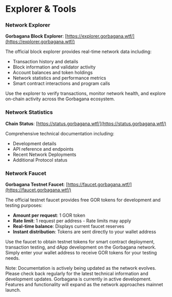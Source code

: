 # Explorer & Tools

### Network Explorer

**Gorbagana Block Explorer**: [https://explorer.gorbagana.wtf/](https://explorer.gorbagana.wtf/)

The official block explorer provides real-time network data including:

* Transaction history and details
* Block information and validator activity
* Account balances and token holdings
* Network statistics and performance metrics
* Smart contract interactions and program calls

Use the explorer to verify transactions, monitor network health, and explore on-chain activity across the Gorbagana ecosystem.

### Network Statistics

**Chain Status**: [https://status.gorbagana.wtf/](https://status.gorbagana.wtf/)

Comprehensive technical documentation including:

* Development details
* API reference and endpoints
* Recent Network Deployments
* Additional Protocol status

### Network Faucet

**Gorbagana Testnet Faucet**: [https://faucet.gorbagana.wtf/](https://faucet.gorbagana.wtf/)

The official testnet faucet provides free GOR tokens for development and testing purposes:

* **Amount per request**: 1 GOR token
* **Rate limit**: 1 request per address - Rate limits may apply
* **Real-time balance**: Displays current faucet reserves
* **Instant distribution**: Tokens are sent directly to your wallet address

Use the faucet to obtain testnet tokens for smart contract deployment, transaction testing, and dApp development on the Gorbagana network. Simply enter your wallet address to receive GOR tokens for your testing needs.



Note: Documentation is actively being updated as the network evolves. Please check back regularly for the latest technical information and development updates. Gorbagana is currently in active development. Features and functionality will expand as the network approaches mainnet launch.
